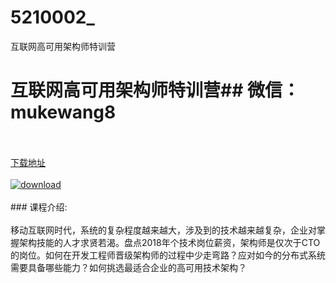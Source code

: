 # 5210002_
互联网高可用架构师特训营
# 互联网高可用架构师特训营## 微信：mukewang8
<br/></br>[下载地址](http://www.36tz.cn/article/5210002 "下载地址")
<br/></br>[![download](http://36tz.cn/muke_img/2020_01_1-58-300x128.png "下载地址")](http://www.36tz.cn/article/5210002 "下载地址")
<br/></br>### 课程介绍:<br/></br>移动互联网时代，系统的复杂程度越来越大，涉及到的技术越来越复杂，企业对掌握架构技能的人才求贤若渴。盘点2018年个技术岗位薪资，架构师是仅次于CTO的岗位。如何在开发工程师晋级架构师的过程中少走弯路？应对如今的分布式系统需要具备哪些能力？如何挑选最适合企业的高可用技术架构？


